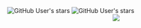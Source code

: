 <img alt="GitHub User's stars" src="https://img.shields.io/github/stars/TheExploration?logo=github&label=Total%20Stars">
<img alt="GitHub User's stars" src="https://komarev.com/ghpvc/?username=TheExploration&style=flat&color=blueviolet&label=Profile+Views">
<div align="center">
<a href="https://www.newgrounds.com/portal/view/820010">
<img src="https://github-readme-stats.vercel.app/api?username=TheExploration&theme=radical&include_all_commits=true&show_icons=true&hide_border=true&bg_color=ffffff00&count_private=true&custom_title=Stats"/></a></div>

